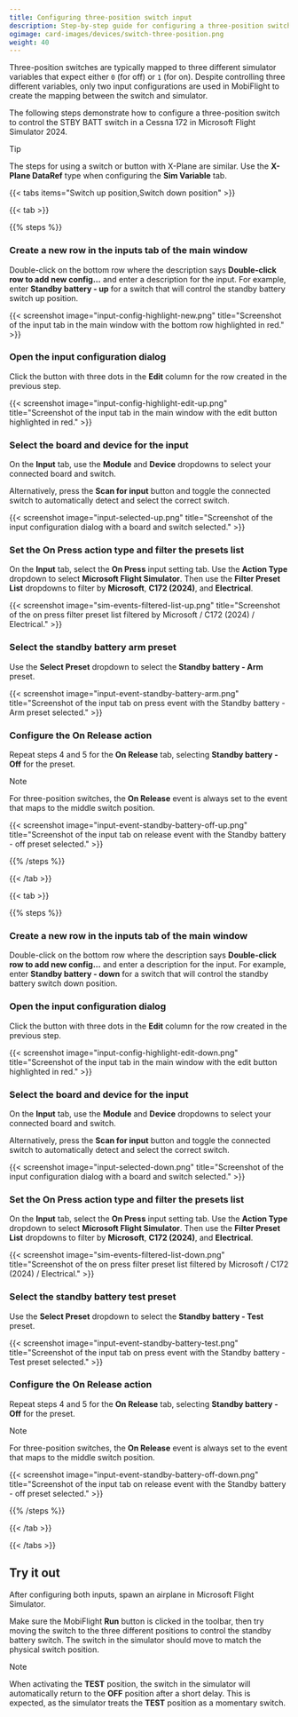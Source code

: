 ```yaml
---
title: Configuring three-position switch input
description: Step-by-step guide for configuring a three-position switch as an input in MobiFlight.
ogimage: card-images/devices/switch-three-position.png
weight: 40
---
```


<!-- Because tabs are used in this document the headings across tabs are duplicate. Disable the markdownlint -->
<!-- warning for those headings. -->
<!-- markdownlint-disable MD024 -->

Three-position switches are typically mapped to three different simulator variables that expect either `0` (for off) or `1` (for on). Despite controlling three different variables, only two input configurations are used in MobiFlight to create the mapping between the switch and simulator.

The following steps demonstrate how to configure a three-position switch to control the STBY BATT switch in a Cessna 172 in Microsoft Flight Simulator 2024.

> [!TIP]
> The steps for using a switch or button with X-Plane are similar. Use the **X-Plane DataRef** type when configuring the **Sim Variable** tab.

{{< tabs items="Switch up position,Switch down position" >}}

{{< tab >}}

{{% steps %}}

### Create a new row in the inputs tab of the main window

Double-click on the bottom row where the description says **Double-click row to add new config...** and enter a description for the input. For example, enter **Standby battery - up** for a switch that will control the standby battery switch up position.

{{< screenshot image="input-config-highlight-new.png" title="Screenshot of the input tab in the main window with the bottom row highlighted in red." >}}

### Open the input configuration dialog

Click the button with three dots in the **Edit** column for the row created in the previous step.

{{< screenshot image="input-config-highlight-edit-up.png" title="Screenshot of the input tab in the main window with the edit button highlighted in red." >}}

### Select the board and device for the input

On the **Input** tab, use the **Module** and **Device** dropdowns to select your connected board and switch.

Alternatively, press the **Scan for input** button and toggle the connected switch to automatically detect and select the correct switch.

{{< screenshot image="input-selected-up.png" title="Screenshot of the input configuration dialog with a board and switch selected." >}}

### Set the On Press action type and filter the presets list

On the **Input** tab, select the **On Press** input setting tab. Use the **Action Type** dropdown to select **Microsoft Flight Simulator**. Then use the **Filter Preset List** dropdowns to filter by **Microsoft**, **C172 (2024)**, and **Electrical**.

{{< screenshot image="sim-events-filtered-list-up.png" title="Screenshot of the on press filter preset list filtered by Microsoft / C172 (2024) / Electrical." >}}

### Select the standby battery arm preset

Use the **Select Preset** dropdown to select the **Standby battery - Arm** preset.

{{< screenshot image="input-event-standby-battery-arm.png" title="Screenshot of the input tab on press event with the Standby battery - Arm preset selected." >}}

### Configure the On Release action

Repeat steps 4 and 5 for the **On Release** tab, selecting **Standby battery - Off** for the preset.

> [!NOTE]
> For three-position switches, the **On Release** event is always set to the event that maps to the middle switch position.

{{< screenshot image="input-event-standby-battery-off-up.png" title="Screenshot of the input tab on release event with the Standby battery - off preset selected." >}}

{{% /steps %}}

{{< /tab >}}

{{< tab >}}

{{% steps %}}

### Create a new row in the inputs tab of the main window

Double-click on the bottom row where the description says **Double-click row to add new config...** and enter a description for the input. For example, enter **Standby battery - down** for a switch that will control the standby battery switch down position.

### Open the input configuration dialog

Click the button with three dots in the **Edit** column for the row created in the previous step.

{{< screenshot image="input-config-highlight-edit-down.png" title="Screenshot of the input tab in the main window with the edit button highlighted in red." >}}

### Select the board and device for the input

On the **Input** tab, use the **Module** and **Device** dropdowns to select your connected board and switch.

Alternatively, press the **Scan for input** button and toggle the connected switch to automatically detect and select the correct switch.

{{< screenshot image="input-selected-down.png" title="Screenshot of the input configuration dialog with a board and switch selected." >}}

### Set the On Press action type and filter the presets list

On the **Input** tab, select the **On Press** input setting tab. Use the **Action Type** dropdown to select **Microsoft Flight Simulator**. Then use the **Filter Preset List** dropdowns to filter by **Microsoft**, **C172 (2024)**, and **Electrical**.

{{< screenshot image="sim-events-filtered-list-down.png" title="Screenshot of the on press filter preset list filtered by Microsoft / C172 (2024) / Electrical." >}}

### Select the standby battery test preset

Use the **Select Preset** dropdown to select the **Standby battery - Test** preset.

{{< screenshot image="input-event-standby-battery-test.png" title="Screenshot of the input tab on press event with the Standby battery - Test preset selected." >}}

### Configure the On Release action

Repeat steps 4 and 5 for the **On Release** tab, selecting **Standby battery - Off** for the preset.

> [!NOTE]
> For three-position switches, the **On Release** event is always set to the event that maps to the middle switch position.

{{< screenshot image="input-event-standby-battery-off-down.png" title="Screenshot of the input tab on release event with the Standby battery - off preset selected." >}}

{{% /steps %}}

{{< /tab >}}

{{< /tabs >}}

## Try it out

After configuring both inputs, spawn an airplane in Microsoft Flight Simulator.

Make sure the MobiFlight **Run** button is clicked in the toolbar, then try moving the switch to the three different positions to control the standby battery switch. The switch in the simulator should move to match the physical switch position.

> [!NOTE]
> When activating the **TEST** position, the switch in the simulator will automatically return to the **OFF** position after a short delay. This is expected, as the simulator treats the **TEST** position as a momentary switch.
